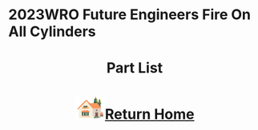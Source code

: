 2023WRO Future Engineers Fire On All Cylinders  
=====
# <div align="center">Part List </div> 


# <div align="center">![HOME](../../other/img/Home.png)[Return Home](../../)</div>  
